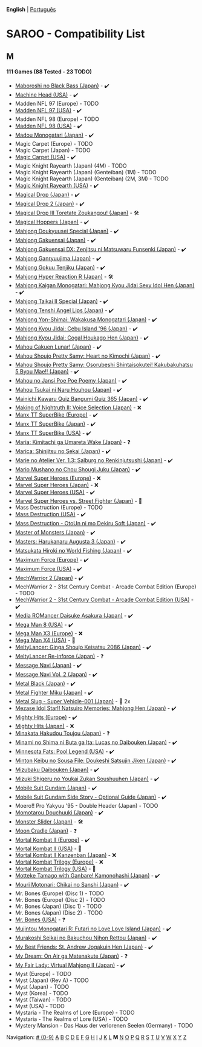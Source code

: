 **English** | [Português](../pt-br/M.md)

# SAROO - Compatibility List

## M

#### 111 Games (88 Tested - 23 TODO)

- [Maboroshi no Black Bass (Japan)](../../../Regions/Retails/Japan/T-25303G/01/README.md) - :heavy_check_mark:
- [Machine Head (USA)](../../../Regions/Retails/USA/T-7914H/01/README.md) - :heavy_check_mark:
- Madden NFL 97 (Europe) - TODO
- [Madden NFL 97 (USA)](../../../Regions/Retails/USA/T-5010H/01/README.md) - :heavy_check_mark:
- Madden NFL 98 (Europe) - TODO
- [Madden NFL 98 (USA)](../../../Regions/Retails/USA/T-5024H/01/README.md) - :heavy_check_mark:
- [Madou Monogatari (Japan)](../../../Regions/Retails/Japan/T-6607G/01/README.md) - :heavy_check_mark:
- Magic Carpet (Europe) - TODO
- Magic Carpet (Japan) - TODO
- [Magic Carpet (USA)](../../../Regions/Retails/USA/T-5006H/01/README.md) - :heavy_check_mark:
- Magic Knight Rayearth (Japan) (4M) - TODO
- Magic Knight Rayearth (Japan) (Genteiban) (1M) - TODO
- Magic Knight Rayearth (Japan) (Genteiban) (2M, 3M) - TODO
- [Magic Knight Rayearth (USA)](../../../Regions/Retails/USA/T-12706H/01/README.md) - :heavy_check_mark:
- [Magical Drop (Japan)](../../../Regions/Retails/Japan/T-1304G/01/README.md) - :heavy_check_mark:
- [Magical Drop 2 (Japan)](../../../Regions/Retails/Japan/GS-9104/01/README.md) - :heavy_check_mark:
- [Magical Drop III Toretate Zoukangou! (Japan)](../../../Regions/Retails/Japan/T-1313G/01/README.md) - :hammer_and_wrench:
- [Magical Hoppers (Japan)](../../../Regions/Retails/Japan/T-13316G/01/README.md) - :heavy_check_mark:
- [Mahjong Doukyuusei Special (Japan)](../../../Regions/Retails/Japan/MAJAN_DOUKYUSEI/README.md) - :heavy_check_mark:
- [Mahjong Gakuensai (Japan)](../../../Regions/Retails/Japan/MAJAN_GAKUENSAI/README.md) - :heavy_check_mark:
- [Mahjong Gakuensai DX: Zenjitsu ni Matsuwaru Funsenki (Japan)](../../../Regions/Retails/Japan/T-25306G/01/README.md) - :heavy_check_mark:
- [Mahjong Ganryuujima (Japan)](../../../Regions/Retails/Japan/T-2101G/01/README.md) - :heavy_check_mark:
- [Mahjong Gokuu Tenjiku (Japan)](../../../Regions/Retails/Japan/T-10601G/01/README.md) - :heavy_check_mark:
- [Mahjong Hyper Reaction R (Japan)](../../../Regions/Retails/Japan/T-2402G/01/README.md) - :hammer_and_wrench:
- [Mahjong Kaigan Monogatari: Mahjong Kyou Jidai Sexy Idol Hen (Japan)](../../../Regions/Retails/Japan/T-2201G/01/README.md) - :heavy_check_mark:
- [Mahjong Taikai II Special (Japan)](../../../Regions/Retails/Japan/T-7621G/01/README.md) - :heavy_check_mark:
- [Mahjong Tenshi Angel Lips (Japan)](../../../Regions/Retails/Japan/T-27001G/01/README.md) - :heavy_check_mark:
- [Mahjong Yon-Shimai: Wakakusa Monogatari (Japan)](../../../Regions/Retails/Japan/T-18704G/01/README.md) - :heavy_check_mark:
- [Mahjong Kyou Jidai: Cebu Island '96 (Japan)](../../../Regions/Retails/Japan/T-2204G/01/README.md) - :heavy_check_mark:
- [Mahjong Kyou Jidai: Cogal Houkago Hen (Japan)](../../../Regions/Retails/Japan/T-2203G/01/README.md) - :heavy_check_mark:
- [Mahou Gakuen Lunar! (Japan)](../../../Regions/Retails/Japan/T-27902G/01/README.md) - :heavy_check_mark:
- [Mahou Shoujo Pretty Samy: Heart no Kimochi (Japan)](../../../Regions/Retails/Japan/T-20112G/01/README.md) - :heavy_check_mark:
- [Mahou Shoujo Pretty Samy: Osorubeshi Shintaisokutei! Kakubakuhatsu 5 Byou Mae!! (Japan)](../../../Regions/Retails/Japan/T-20110G/01/README.md) - :heavy_check_mark:
- [Mahou no Jansi Poe Poe Poemy (Japan)](../../../Regions/Retails/Japan/T-15004G/01/README.md) - :heavy_check_mark:
- [Mahou Tsukai ni Naru Houhou (Japan)](../../../Regions/Retails/Japan/T-32510G/01/README.md) - :heavy_check_mark:
- [Mainichi Kawaru Quiz Bangumi Quiz 365 (Japan)](../../../Regions/Retails/Japan/T-21201G/01/README.md) - :heavy_check_mark:
- [Making of Nightruth II: Voice Selection (Japan)](../../../Regions/Retails/Japan/T-20205G/01/README.md) - :x:
- [Manx TT SuperBike (Europe)](../../../Regions/Retails/Europe/MK-81210/01/README.md) - :heavy_check_mark:
- [Manx TT SuperBike (Japan)](../../../Regions/Retails/Japan/GS-9102/01/README.md) - :heavy_check_mark:
- [Manx TT SuperBike (USA)](../../../Regions/Retails/USA/MK-81210/01/README.md) - :heavy_check_mark:
- [Maria: Kimitachi ga Umareta Wake (Japan)](../../../Regions/Retails/Japan/T-36302G/01/README.md) - :question:
- [Marica: Shinjitsu no Sekai (Japan)](../../../Regions/Retails/Japan/T-6008G/01/README.md) - :heavy_check_mark:
- [Marie no Atelier Ver. 1.3: Salburg no Renkinjutsushi (Japan)](../../../Regions/Retails/Japan/T-15033G/01/README.md) - :heavy_check_mark:
- [Mario Mushano no Chou Shougi Juku (Japan)](../../../Regions/Retails/Japan/T-24905G/01/README.md) - :heavy_check_mark:
- [Marvel Super Heroes (Europe)](../../../Regions/Retails/Europe/T-7032H-50/01/README.md) - :x:
- [Marvel Super Heroes (Japan)](../../../Regions/Retails/Japan/T-1215G/01/README.md) - :x:
- [Marvel Super Heroes (USA)](../../../Regions/Retails/USA/T-1214H/01/README.md) - :heavy_check_mark:
- [Marvel Super Heroes vs. Street Fighter (Japan)](../../../Regions/Retails/Japan/T-1238G/README.md) - :100:
- Mass Destruction (Europe) - TODO
- [Mass Destruction (USA)](../../../Regions/Retails/USA/T-18007H/01/README.md) - :heavy_check_mark:
- [Mass Destruction - OtoUn ni mo Dekiru Soft (Japan)](../../../Regions/Retails/Japan/T-18007G/01/README.md) - :heavy_check_mark:
- [Master of Monsters (Japan)](../../../Regions/Retails/Japan/T-6301G/01/README.md) - :heavy_check_mark:
- [Masters: Harukanaru Augusta 3 (Japan)](../../../Regions/Retails/Japan/T-11401G/01/README.md) - :heavy_check_mark:
- [Matsukata Hiroki no World Fishing (Japan)](../../../Regions/Retails/Japan/T-24801G/01/README.md) - :heavy_check_mark:
- [Maximum Force (Europe)](../../../Regions/Retails/Europe/T-25417H/01/README.md) - :heavy_check_mark:
- [Maximum Force (USA)](../../../Regions/Retails/USA/T-9707H/01/README.md) - :heavy_check_mark:
- [MechWarrior 2 (Japan)](../../../Regions/Retails/Japan/T-23406G/01/README.md) - :heavy_check_mark:
- MechWarrior 2 - 31st Century Combat - Arcade Combat Edition (Europe) - TODO
- [MechWarrior 2 - 31st Century Combat - Arcade Combat Edition (USA)](../../../Regions/Retails/USA/T-13004H/01/README.md) - :heavy_check_mark:
- [Media ROMancer Daisuke Asakura (Japan)](../../../Regions/Retails/Japan/T-25001G/01/README.md) - :heavy_check_mark:
- [Mega Man 8 (USA)](../../../Regions/Retails/USA/T-1216H/01/README.md) - :heavy_check_mark:
- [Mega Man X3 (Europe)](../../../Regions/Retails/Europe/T-7029H-50/01/README.md) - :x:
- [Mega Man X4 (USA)](../../../Regions/Retails/USA/T-1219H/README.md) - :100:
- [MeltyLancer: Ginga Shoujo Keisatsu 2086 (Japan)](../../../Regions/Retails/Japan/T-15016G/01/README.md) - :heavy_check_mark:
- [MeltyLancer Re-inforce (Japan)](../../../Regions/Retails/Japan/T-15038G/01/README.md) - :question:
- [Message Navi (Japan)](../../../Regions/Retails/Japan/T-4401G/01/README.md) - :heavy_check_mark:
- [Message Navi Vol. 2 (Japan)](../../../Regions/Retails/Japan/T-4404G/01/README.md) - :heavy_check_mark:
- [Metal Black (Japan)](../../../Regions/Retails/Japan/T-19902G/01/README.md) - :heavy_check_mark:
- [Metal Fighter Miku (Japan)](../../../Regions/Retails/Japan/T-6002G/01/README.md) - :heavy_check_mark:
- [Metal Slug - Super Vehicle-001 (Japan)](../../../Regions/Retails/Japan/T-3111G/README.md) - :minidisc: 2x
- [Mezase Idol Star!! Natsuiro Memories: Mahjong Hen (Japan)](../../../Regions/Retails/Japan/T-31001G/01/README.md) - :heavy_check_mark:
- [Mighty Hits (Europe)](../../../Regions/Retails/Europe/MK-81087/01/README.md) - :heavy_check_mark:
- [Mighty Hits (Japan)](../../../Regions/Retails/Japan/T-16604G/01/README.md) - :x:
- [Minakata Hakudou Toujou (Japan)](../../../Regions/Retails/Japan/T-14414G/01/README.md) - :question:
- [Minami no Shima ni Buta ga Ita: Lucas no Daibouken (Japan)](../../../Regions/Retails/Japan/T-27101G/01/README.md) - :heavy_check_mark:
- [Minnesota Fats: Pool Legend (USA)](../../../Regions/Retails/USA/T-1302H/01/README.md) - :heavy_check_mark:
- [Minton Keibu no Sousa File: Doukeshi Satsujin Jiken (Japan)](../../../Regions/Retails/Japan/T-5307G/01/README.md) - :heavy_check_mark:
- [Mizubaku Daibouken (Japan)](../../../Regions/Retails/Japan/T-19910G/01/README.md) - :heavy_check_mark:
- [Mizuki Shigeru no Youkai Zukan Soushuuhen (Japan)](../../../Regions/Retails/Japan/T-25506G/01/README.md) - :heavy_check_mark:
- [Mobile Suit Gundam (Japan)](../../../Regions/Retails/Japan/T-13303G/01/README.md) - :heavy_check_mark:
- [Mobile Suit Gundam Side Story - Optional Guide (Japan)](../../../Regions/Retails/Japan/T-13318G/01/README.md) - :heavy_check_mark:
- Moero!! Pro Yakyuu '95 - Double Header (Japan) - TODO
- [Momotarou Douchuuki (Japan)](../../../Regions/Retails/Japan/T-14309G/01/README.md) - :heavy_check_mark:
- [Monster Slider (Japan)](../../../Regions/Retails/Japan/T-27302G/01/README.md) - :hammer_and_wrench:
- [Moon Cradle (Japan)](../../../Regions/Retails/Japan/T-9109G/01/README.md) - :question:
- [Mortal Kombat II (Europe)](../../../Regions/Retails/Europe/T-8103H-50/01/README.md) - :heavy_check_mark:
- [Mortal Kombat II (USA)](../../../Regions/Retails/USA/T-8103H/01/README.md) - :100:
- [Mortal Kombat II Kanzenban (Japan)](../../../Regions/Retails/Japan/T-8107G/01/README.md) - :x:
- [Mortal Kombat Trilogy (Europe)](../../../Regions/Retails/Europe/T-25414H50/01/README.md) - :x:
- [Mortal Kombat Trilogy (USA)](../../../Regions/Retails/USA/T-9704H/README.md) - :checkered_flag:
- [Motteke Tamago with Ganbare! Kamonohashi (Japan)](../../../Regions/Retails/Japan/T-18712G/01/README.md) - :heavy_check_mark:
- [Mouri Motonari: Chikai no Sanshi (Japan)](../../../Regions/Retails/Japan/T-7646G/01/README.md) - :heavy_check_mark:
- Mr. Bones (Europe) (Disc 1) - TODO
- Mr. Bones (Europe) (Disc 2) - TODO
- Mr. Bones (Japan) (Disc 1) - TODO
- Mr. Bones (Japan) (Disc 2) - TODO
- [Mr. Bones (USA)](../../../Regions/Retails/USA/MK-81016/01/README.md) - :question:
- [Mujintou Monogatari R: Futari no Love Love Island (Japan)](../../../Regions/Retails/Japan/T-28901G/01/README.md) - :heavy_check_mark:
- [Murakoshi Seikai no Bakuchou Nihon Rettou (Japan)](../../../Regions/Retails/Japan/T-9115G/01/README.md) - :heavy_check_mark:
- [My Best Friends: St. Andrew Jogakuin Hen (Japan)](../../../Regions/Retails/Japan/T-14404G/01/README.md) - :heavy_check_mark:
- [My Dream: On Air ga Matenakute (Japan)](../../../Regions/Retails/Japan/T-21303G/01/README.md) - :question:
- [My Fair Lady: Virtual Mahjong II (Japan)](../../../Regions/Retails/Japan/T-2207G/01/README.md) - :heavy_check_mark:
- Myst (Europe) - TODO
- Myst (Japan) (Rev A) - TODO
- Myst (Japan) - TODO
- Myst (Korea) - TODO
- Myst (Taiwan) - TODO
- Myst (USA) - TODO
- Mystaria - The Realms of Lore (Europe) - TODO
- Mystaria - The Realms of Lore (USA) - TODO
- Mystery Mansion - Das Haus der verlorenen Seelen (Germany) - TODO

Navigation:
[# (0-9)](./09.md) [A](./A.md) [B](./B.md) [C](./C.md) [D](./D.md) [E](./E.md) [F](./F.md) [G](./G.md) [H](./H.md) [I](./I.md) [J](./J.md) [K](./K.md) [L](./L.md) **M** [N](./N.md) [O](./O.md) [P](./P.md) [Q](./Q.md) [R](./R.md) [S](./S.md) [T](./T.md) [U](./U.md) [V](./V.md) [W](./W.md) [X](./X.md) [Y](./Y.md) [Z](./Z.md)
